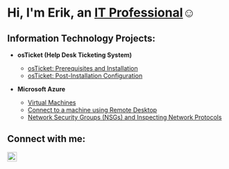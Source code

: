 <h1>Hi, I'm Erik, an <a href="https://www.linkedin.com/in/erikscalf/">IT Professional</a>☺</h1>

<h2> Information Technology Projects:</h2>

- <b>osTicket (Help Desk Ticketing System)</b>
  - [osTicket: Prerequisites and Installation](https://github.com/erikscalf/osticket-prereqs)
  - [osTicket: Post-Installation Configuration](https://github.com/joshmadakorcc/post-install-config)
 
- <b>Microsoft Azure</b>
  - [Virtual Machines](https://github.com/erikscalf/CreatingVMs)
  - [Connect to a machine using Remote Desktop](https://github.com/erikscalf/remotedesktop)
  - [Network Security Groups (NSGs) and Inspecting Network Protocols](https://github.com/joshmadakorcc/azure-network-protocols)

<h2>Connect with me:</h2>


[<img align="left" alt="Josh | LinkedIn" width="22px" src="https://cdn.jsdelivr.net/npm/simple-icons@v3/icons/linkedin.svg" />][linkedin]


[linkedin]: https://linkedin.com/in/erikscalf
